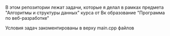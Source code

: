В этом репозитории лежат задачи, которые я делал в рамках предмета "Алгоритмы и структуры данных" курса от Вк образование "Программа по веб-разработке"

Условия задач закоментированы в верху main.cpp файлов
